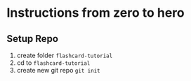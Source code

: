 # Instructions from zero to hero

## Setup Repo

1. create folder `flashcard-tutorial`
1. cd to `flashcard-tutorial`
1. create new git repo `git init`


